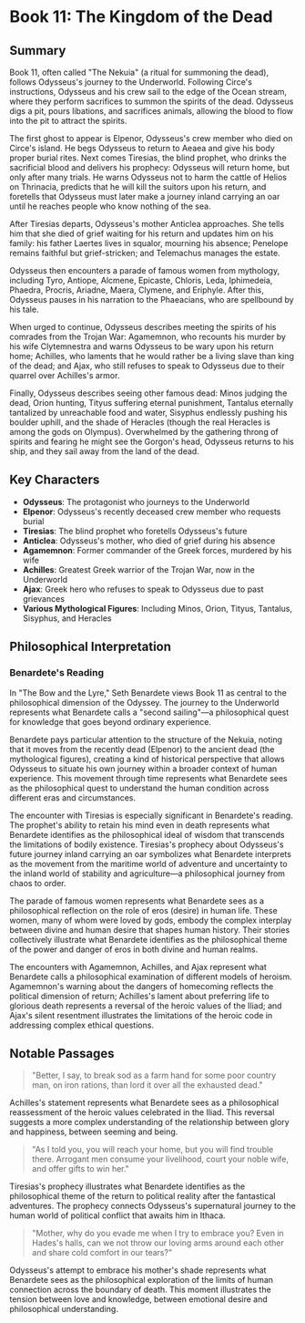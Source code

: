 # Book 11: The Kingdom of the Dead

## Summary

Book 11, often called "The Nekuia" (a ritual for summoning the dead), follows Odysseus's journey to the Underworld. Following Circe's instructions, Odysseus and his crew sail to the edge of the Ocean stream, where they perform sacrifices to summon the spirits of the dead. Odysseus digs a pit, pours libations, and sacrifices animals, allowing the blood to flow into the pit to attract the spirits.

The first ghost to appear is Elpenor, Odysseus's crew member who died on Circe's island. He begs Odysseus to return to Aeaea and give his body proper burial rites. Next comes Tiresias, the blind prophet, who drinks the sacrificial blood and delivers his prophecy: Odysseus will return home, but only after many trials. He warns Odysseus not to harm the cattle of Helios on Thrinacia, predicts that he will kill the suitors upon his return, and foretells that Odysseus must later make a journey inland carrying an oar until he reaches people who know nothing of the sea.

After Tiresias departs, Odysseus's mother Anticlea approaches. She tells him that she died of grief waiting for his return and updates him on his family: his father Laertes lives in squalor, mourning his absence; Penelope remains faithful but grief-stricken; and Telemachus manages the estate.

Odysseus then encounters a parade of famous women from mythology, including Tyro, Antiope, Alcmene, Epicaste, Chloris, Leda, Iphimedeia, Phaedra, Procris, Ariadne, Maera, Clymene, and Eriphyle. After this, Odysseus pauses in his narration to the Phaeacians, who are spellbound by his tale.

When urged to continue, Odysseus describes meeting the spirits of his comrades from the Trojan War: Agamemnon, who recounts his murder by his wife Clytemnestra and warns Odysseus to be wary upon his return home; Achilles, who laments that he would rather be a living slave than king of the dead; and Ajax, who still refuses to speak to Odysseus due to their quarrel over Achilles's armor.

Finally, Odysseus describes seeing other famous dead: Minos judging the dead, Orion hunting, Tityus suffering eternal punishment, Tantalus eternally tantalized by unreachable food and water, Sisyphus endlessly pushing his boulder uphill, and the shade of Heracles (though the real Heracles is among the gods on Olympus). Overwhelmed by the gathering throng of spirits and fearing he might see the Gorgon's head, Odysseus returns to his ship, and they sail away from the land of the dead.

## Key Characters

- **Odysseus**: The protagonist who journeys to the Underworld
- **Elpenor**: Odysseus's recently deceased crew member who requests burial
- **Tiresias**: The blind prophet who foretells Odysseus's future
- **Anticlea**: Odysseus's mother, who died of grief during his absence
- **Agamemnon**: Former commander of the Greek forces, murdered by his wife
- **Achilles**: Greatest Greek warrior of the Trojan War, now in the Underworld
- **Ajax**: Greek hero who refuses to speak to Odysseus due to past grievances
- **Various Mythological Figures**: Including Minos, Orion, Tityus, Tantalus, Sisyphus, and Heracles

## Philosophical Interpretation

### Benardete's Reading

In "The Bow and the Lyre," Seth Benardete views Book 11 as central to the philosophical dimension of the Odyssey. The journey to the Underworld represents what Benardete calls a "second sailing"—a philosophical quest for knowledge that goes beyond ordinary experience.

Benardete pays particular attention to the structure of the Nekuia, noting that it moves from the recently dead (Elpenor) to the ancient dead (the mythological figures), creating a kind of historical perspective that allows Odysseus to situate his own journey within a broader context of human experience. This movement through time represents what Benardete sees as the philosophical quest to understand the human condition across different eras and circumstances.

The encounter with Tiresias is especially significant in Benardete's reading. The prophet's ability to retain his mind even in death represents what Benardete identifies as the philosophical ideal of wisdom that transcends the limitations of bodily existence. Tiresias's prophecy about Odysseus's future journey inland carrying an oar symbolizes what Benardete interprets as the movement from the maritime world of adventure and uncertainty to the inland world of stability and agriculture—a philosophical journey from chaos to order.

The parade of famous women represents what Benardete sees as a philosophical reflection on the role of eros (desire) in human life. These women, many of whom were loved by gods, embody the complex interplay between divine and human desire that shapes human history. Their stories collectively illustrate what Benardete identifies as the philosophical theme of the power and danger of eros in both divine and human realms.

The encounters with Agamemnon, Achilles, and Ajax represent what Benardete calls a philosophical examination of different models of heroism. Agamemnon's warning about the dangers of homecoming reflects the political dimension of return; Achilles's lament about preferring life to glorious death represents a reversal of the heroic values of the Iliad; and Ajax's silent resentment illustrates the limitations of the heroic code in addressing complex ethical questions.

## Notable Passages

> "Better, I say, to break sod as a farm hand for some poor country man, on iron rations, than lord it over all the exhausted dead."

Achilles's statement represents what Benardete sees as a philosophical reassessment of the heroic values celebrated in the Iliad. This reversal suggests a more complex understanding of the relationship between glory and happiness, between seeming and being.

> "As I told you, you will reach your home, but you will find trouble there. Arrogant men consume your livelihood, court your noble wife, and offer gifts to win her."

Tiresias's prophecy illustrates what Benardete identifies as the philosophical theme of the return to political reality after the fantastical adventures. The prophecy connects Odysseus's supernatural journey to the human world of political conflict that awaits him in Ithaca.

> "Mother, why do you evade me when I try to embrace you? Even in Hades's halls, can we not throw our loving arms around each other and share cold comfort in our tears?"

Odysseus's attempt to embrace his mother's shade represents what Benardete sees as the philosophical exploration of the limits of human connection across the boundary of death. This moment illustrates the tension between love and knowledge, between emotional desire and philosophical understanding.

